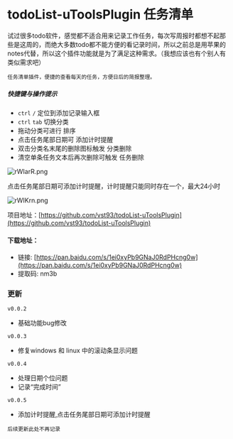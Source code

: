 # todoList-uToolsPlugin 任务清单

试过很多todo软件，感觉都不适合用来记录工作任务，每次写周报时都想不起那些是这周的，而绝大多数todo都不能方便的看记录时间，所以之前总是用苹果的notes代替，所以这个插件功能就是为了满足这种需求。（我想应该也有个别人有类似需求吧）
```
任务清单插件，便捷的查看每天的任务，方便日后的简报整理。
```

##### 快捷键与操作提示
- `ctrl` `/`  定位到添加记录输入框
- `ctrl` `tab`  切换分类
- 拖动分类可进行 排序
- 点击任务尾部日期可 添加计时提醒
- 双击分类名末尾的删除图标触发 分类删除
- 清空单条任务文本后再次删除可触发 任务删除



![rWIarR.png](https://s3.ax1x.com/2020/12/25/rWIarR.png)

点击任务尾部日期可添加计时提醒，计时提醒只能同时存在一个，最大24小时

![rWIKrn.png](https://s3.ax1x.com/2020/12/25/rWIKrn.png)

项目地址：[https://github.com/vst93/todoList-uToolsPlugin](https://github.com/vst93/todoList-uToolsPlugin)



#### 下载地址：
- 链接: [https://pan.baidu.com/s/1ei0xyPb9GNaJ0RdPHcng0w](https://pan.baidu.com/s/1ei0xyPb9GNaJ0RdPHcng0w) 
- 提取码: nm3b

### 更新
`v0.0.2`
- 基础功能bug修改

`v0.0.3`
- 修复windows 和 linux 中的滚动条显示问题

`v0.0.4`
- 处理日期个位问题
- 记录“完成时间”

`v0.0.5`
- 添加计时提醒,点击任务尾部日期可添加计时提醒

`后续更新此处不再记录`

